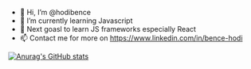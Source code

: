 - 👋 Hi, I’m @hodibence
- 🌱 I’m currently learning Javascript 
- 👀 Next goasl to learn JS frameworks especially React
- 📫 Contact me for more on https://www.linkedin.com/in/bence-hodi


[![Anurag's GitHub stats](https://github-readme-stats.vercel.app/api?username=hodibence)](https://github.com/anuraghazra/github-readme-stats)


